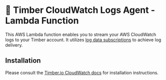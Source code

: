 # 🌲 Timber CloudWatch Logs Agent - Lambda Function

This AWS Lambda function enables you to stream your AWS CloudWatch logs to your Timber account.
It utilizes [log data subscriptions](http://docs.aws.amazon.com/AmazonCloudWatch/latest/logs/Subscriptions.html)
to achieve log delivery.

## Installation

Please consult the [Timber.io CloudWatch docs](https://timber.io/docs) for installation instructions.